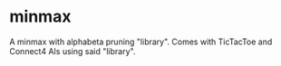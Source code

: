 minmax
======
A minmax with alphabeta pruning "library". Comes with TicTacToe and Connect4 AIs using said "library".
